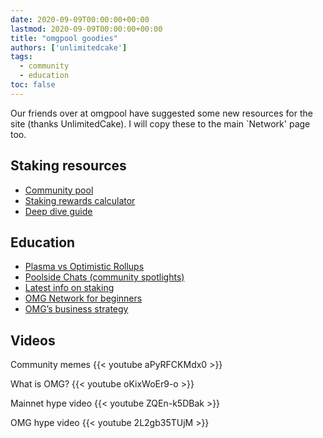 ```yaml
---
date: 2020-09-09T00:00:00+00:00
lastmod: 2020-09-09T00:00:00+00:00
title: "omgpool goodies"
authors: ['unlimitedcake']
tags:
  - community
  - education
toc: false
---
```


Our friends over at omgpool have suggested some new resources for the site (thanks UnlimitedCake). I will copy these to the main `Network' page too.

## Staking resources

* [Community pool](https://omgpool.org/)
* [Staking rewards calculator](https://omgpool.org/staking-rewards-calculator)
* [Deep dive guide](https://omgpool.org/guide/)

## Education

* [Plasma vs Optimistic Rollups](https://medium.com/omgpool/plasma-vs-optimistic-rollups-9808c2f64975)
* [Poolside Chats (community spotlights)](https://medium.com/omgpool)
* [Latest info on staking](https://medium.com/omgpool/omg-network-what-we-know-so-far-part-2-6e9db557c165)
* [OMG Network for beginners](https://medium.com/omgpool/the-omg-network-for-beginners-8aead34da727)
* [OMG’s business strategy](https://medium.com/omgpool/thoughts-on-omgs-cryptowinter-fud-deda06b89dd6)

## Videos

Community memes
{{< youtube aPyRFCKMdx0 >}}

What is OMG?
{{< youtube oKixWoEr9-o >}}

Mainnet hype video
{{< youtube ZQEn-k5DBak >}}

OMG hype video
{{< youtube 2L2gb35TUjM >}}
